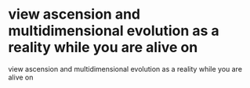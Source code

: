 # view ascension and multidimensional evolution as a reality while you are alive on

view ascension and multidimensional evolution as a reality while you are alive on